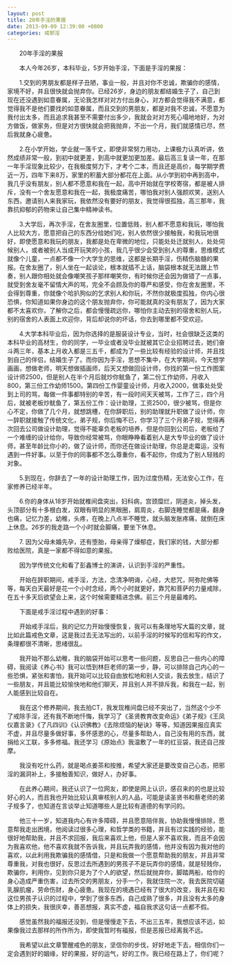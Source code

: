 ```yaml
---
layout: post
title: 20年手淫的果报
date: 2013-09-09 12:39:00 +0800
categories: 戒邪淫
---
```


　　20年手淫的果报
　　本人今年26岁，本科毕业，5岁开始手淫，下面是手淫的果报：
　　1.交到的男朋友都是样子丑陋，事业一般，并且对你不忠诚，欺骗你的感情，家境不好，并且很快就会抛弃你。已经26岁，身边的朋友都结婚生子了，自己到现在还没遇到如意眷属，无论我怎样对对方付出身心，对方都会觉得我不满意，都觉得我不是他们要找的如意眷属，而且交到的男朋友，都是对我不忠诚，不愿意为我付出太多，而且追求我甚至不需要付出多少，我就会对对方死心塌地地好，为对方做饭，做家务，但是对方很快就会把我抛弃，不出一个月，我们就感情已尽，然后我就身心疲惫。
　　2.在小学开始，学业就一落千丈，即使非常努力用功，上课极力认真听讲，依然成绩非常一般，到初中就更差，到高中就更加更加差。最后高三复读一年，在那一年手淫现象比较少，在我极度努力下，才考个二本，而且还是高价，每学期学费近一万，四年下来8万，家里的积蓄大部分都花在上面。从小学到初中再到高中，我几乎没有朋友，别人都不愿意和我在一起，高中开始就在学校寄宿，都是被人排斥，没有一个舍友愿意和我在一起，我极度痛苦，哪怕我对别人强颜欢笑，送别人东西，邀请别人来我家玩，我依然没有要好的朋友，我觉得很孤独，高三那年，我靠抗抑郁的药物来让自己集中精神读书。
　　3.大学后，再次手淫，在舍友圈里，位置低贱，别人都不愿意和我玩，哪怕我人比较大方，愿意把自己的东西分给她们吃，别人依然很少接触我，和我玩地很好，即使愿意和我玩的朋友，我都是处在卑微的地位，只能处处迁就别人，处处伺候别人，或者被别人当成开玩笑的小孩，我几乎很少会受到别人的尊重，思维模式就像个儿童，一点都不像一个大学生的思维，这都是长期手淫，伤精伤脑髓的果报。在舍友圈了，别人坐在一起谈论，根本就插不上话，脑袋根本就无法跟上节奏，别人跟你相处就会像嘲笑孩子那样嘲笑你，有时候你还会因为做错了一点事，就受到舍友毫不留情大声的骂，完全不会顾及你的尊严和感受，你在舍友圈里，不会得到尊重，你就像个哈扒狗似的乞求别人和你玩，不然你就极度孤独，你内心很恐惧，你知道如果你身边的这个朋友抛弃你，你可能就真的没有朋友了，因为大家都不太喜欢你，了解你之后，都会慢慢疏远你，哪怕你主动去别的宿舍和别人玩，别的宿舍的人表面上欢迎你，背后却说你的坏话，你去到哪里都不受欢迎。
　　4.大学本科毕业后，因为你选择的是服装设计专业，当时，社会很缺乏这类的本科毕业的高材生，你的同学，一毕业或者没毕业就被其它企业招聘过去，她们奋斗两三年，基本上月收入都是三五千，都成为了一些比较有经验的设计师，并且找到自己的伴侣，结婚生子了。而你因为手淫，思想不集中，在大学期间，今天想学画画，想做老师，明天想做插画师，后天又想做回设计师，你找的第一份工作图案设计师2500，但是别人在半个月后就炒你鱿鱼了，第二份工作幼师，月收入800，第三份工作幼师1500。第四份工作婴童设计师，月收入2000，做事处处受到上司的骂，每做一件事都特别的辛苦，有一段时间天天被骂，工作了三，四个月后，就被老板炒鱿鱼了，第五份工作：设计助理，工资2500，很少被骂，但是你心不定，你做了几个月，就想跳槽，在你辞职后，别的助理就升职做了设计师，你一辞职就接触了传统文化，弟子规，你后悔不已，你学习了三个月弟子规，觉得再次回去公司做设计助理，觉得不能辜负老板的培养，但是你回到公司后，老板给了一个难缠的设计给你，导致你经常被骂，你眼睁睁看着别人是大专毕业的做了设计师，甚至年龄比你小的，做了设计师，而你还在做设计助理，你总是走霉运，没有遇到一件好事。以至于你的同事都不怎么尊重你，看不起你，你成为了别人轻贱的对象。
　　5.到现在，你辞去了一年的设计助理工作，因为过度伤精，无法安心工作，在家修养已经半年。
　　6.你的身体从18岁开始就椎间盘突出，妇科病，宫颈糜烂，阴道炎，掉头发，头顶部分有十多根白发，双眼有明显的黑眼圈，肩周炎，右脚连睡觉都是痛，翻身也痛，记忆力差，幼稚，头疼，在晚上八点半不睡觉，就头脑发胀疼痛，就倒在床上休息。26岁的我走路一个小时就会脚痛，要坐下休息。
　　7. 因为父母未婚先孕，还有堕胎，母亲得了燥郁症，我们家的钱，大部分都败给医院，真是一家都不得如意的果报。
　　因为学传统文化和看了彭鑫博士的演讲，认识到手淫的严重性。
　　开始在辞职期间，戒手淫，方法，念清净明诲，心经，大悲咒，阿弥陀佛等等，每天白天最好是花一个小时念经，两个小时就更好，靠咒和菩萨的力量戒除，在五十多天后欲望会上来，这个时候需要精进念佛。前三个月是最难的。
　　下面是戒手淫过程中遇到的好事：
　　开始戒手淫后，我的记忆力开始慢慢恢复，我可以有条理地写大篇的文章，就比如此篇戒色文章，这是我过去无法写出的，以前手淫的时候写的信和写的作文，条理都很不清晰，思绪很乱。
　　我开始不那么幼稚，我的脑袋开始可以思考一些问题，反思自己一些内心的障碍，我阅读《养心书》我可以悟到林巨老师的第一步，静，可以排除自己内心的一些恐惧，紧张和害怕，我开始可以比较自由放松地和别人交谈，我去放生，结识了一些朋友，并且能比较愉快地和他们聊天，并且别人并不排斥我，和我在一起，别人能感到比较自在。
　　我在这个修养期间，我去拍CT，我发现椎间盘已经不突出了，当然这个少不了戒除手淫，还有我不断地忏悔，我学习了《圣贤教育改变命运》《弟子规》《王凤仪嘉言录》《了凡四训》《认识佛教》《去除烦恼的秘诀》等等，知道因果报应真实不虚，并且尽量多做好事，多怀感恩的心，尽量多帮助人，自己没有用的东西，就捐给义工联，多多修福。我还学习《原始点》我温敷了一年的红豆袋，我还自己按摩。
　　我没有吃什么药，就是喝点姜茶和按推，希望大家还是要改变自己心态，把邪淫的漏洞补上，多接触善知识，做好人，办好事。
　　在此养心期间，我还认识了一位网友，即使是网上认识，感召来的的也是比较好心的人，而且我也开始比较认真审核别人的人品，可能是读圣贤书和蔡老师的弟子规多了，也知道在言谈举止知道哪些人是比较有道德的有学问的。
　　他三十一岁，知道我内心有许多障碍，并且愿意陪伴我，协助我慢慢排除，愿意帮我走出困境，他阅读过很多心理，和哲学类的书籍，并且有过实践的经验，能很好地帮助我，并且不求回报，我后来喜欢上他，但是人家不喜欢我，而且不会因为我喜欢他，他不喜欢我就不告诉我，并且玩弄我的感情，他并没有因为我对他的喜欢，以此利用我欺骗我的感情借，只是和我做一个愿意帮助我的朋友，并且非常尊重我，对我也很好，反思过去所遇到的男孩子不是玩弄你的感情，就是轻贱你，欺骗你，利用你，见到你只是为了个人的欲望，然后就抛弃你，脚踏两船，给你的身心造成严重伤害，过去所交的男朋友，分手一个，我就住院一次，我去医院切磋乳腺肌瘤，劳命伤财，身心疲惫。我现在的境遇已经有了很大的改变，我并且在和这位男孩子认识的过程中，学到了很多东西，自己成熟了很多，并且没有太多的身体上的损失，我很庆幸，善恶想报，真实不虚，福自我求这句话一点都不假。
　　感觉虽然我的福报还没到，但是慢慢走下去，不出三五年，我想应该不远，如果像我过去那样的所作所为，即使我暂时有福报，但是恶报已经离我不远。
　　我希望以此文章警醒戒色的朋友，坚信你的步伐，好好地走下去，相信你们一定会遇到好的姻缘，好的果报，好的运气，好的工作。我已经在路上了，你们呢？